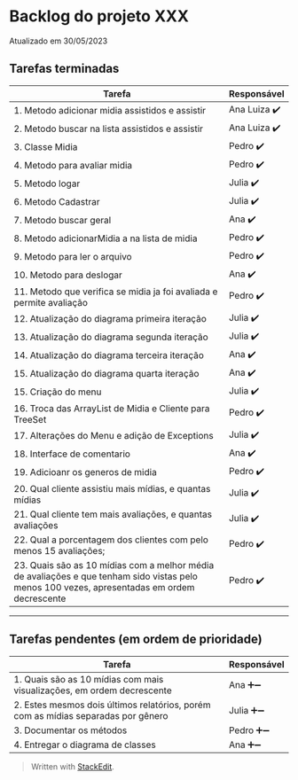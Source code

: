 
# Backlog do projeto XXX
Atualizado em 30/05/2023

## Tarefas terminadas

| Tarefa      | Responsável |
| ----------- | ----------- |
| 1. Metodo adicionar midia assistidos e assistir      | Ana Luiza  ✔️     |
| 2. Metodo buscar na lista assistidos e assistir   | Ana Luiza ✔️       |
| 3. Classe Midia   | Pedro ✔️       |
| 4. Metodo para avaliar midia   | Pedro ✔️       |
| 5. Metodo logar   | Julia ✔️       |
| 6. Metodo Cadastrar   | Julia ✔️       |
| 7. Metodo buscar geral   | Ana  ✔️      |
| 8. Metodo adicionarMidia a na lista de midia   | Pedro  ✔️      |
| 9. Metodo para ler o arquivo   | Pedro  ✔️      |
| 10. Metodo para deslogar   | Ana  ✔️      |
| 11. Metodo que verifica se midia ja foi avaliada e permite avaliação   | Pedro  ✔️      |
| 12. Atualização do diagrama primeira iteração   | Julia  ✔️      |
| 13. Atualização do diagrama segunda iteração   | Julia  ✔️      |
| 14. Atualização do diagrama terceira iteração   | Ana  ✔️      |
| 15. Atualização do diagrama quarta iteração   | Ana  ✔️      |
| 15. Criação do menu   | Julia  ✔️      |
| 16. Troca das ArrayList de Midia e Cliente para TreeSet   | Pedro  ✔️      |
| 17. Alterações do Menu e adição de Exceptions   | Julia  ✔️      |
| 18. Interface de comentario   | Ana  ✔️    |
| 19. Adicioanr os generos de midia      | Pedro    ✔️   |
| 20. Qual cliente assistiu mais mídias, e quantas mídias  | Julia   ✔️| 
| 21. Qual cliente tem mais avaliações, e quantas avaliações  | Julia  ✔️ | 
| 22. Qual a porcentagem dos clientes com pelo menos 15 avaliações;  | Pedro  ✔️ | 
| 23. Quais são as 10 mídias com a melhor média de avaliações e que tenham sido vistas pelo menos 100 vezes, apresentadas em ordem decrescente  | Pedro  ✔️ | 

----

## Tarefas pendentes (em ordem de prioridade)

| Tarefa      | Responsável |
| ----------- | ----------- |
| 1. Quais são as 10 mídias com mais visualizações, em ordem decrescente  | Ana  ➕➖ | 
| 2. Estes mesmos dois últimos relatórios, porém com as mídias separadas por gênero  | Julia  ➕➖ | 
| 3. Documentar os métodos  | Pedro  ➕➖ | 
| 4. Entregar o diagrama de classes  | Ana  ➕➖ | 

> Written with [StackEdit](https://stackedit.io/).
